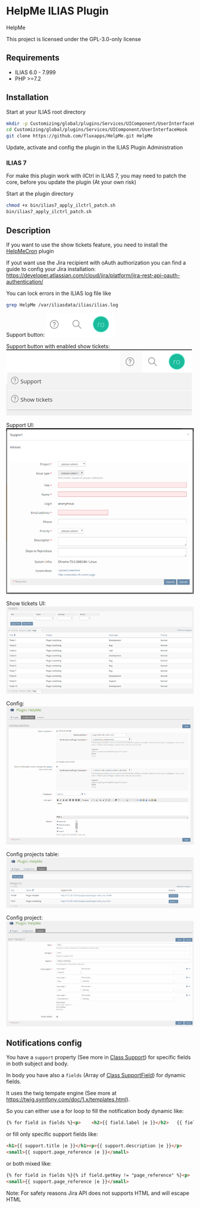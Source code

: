 # HelpMe ILIAS Plugin

HelpMe

This project is licensed under the GPL-3.0-only license

## Requirements

* ILIAS 6.0 - 7.999
* PHP >=7.2

## Installation

Start at your ILIAS root directory

```bash
mkdir -p Customizing/global/plugins/Services/UIComponent/UserInterfaceHook
cd Customizing/global/plugins/Services/UIComponent/UserInterfaceHook
git clone https://github.com/fluxapps/HelpMe.git HelpMe
```

Update, activate and config the plugin in the ILIAS Plugin Administration

### ILIAS 7

For make this plugin work with ilCtrl in ILIAS 7, you may need to patch the core, before you update the plugin (At your own risk)

Start at the plugin directory

```bash
chmod +x bin/ilias7_apply_ilctrl_patch.sh
bin/ilias7_apply_ilctrl_patch.sh
```

## Description

If you want to use the show tickets feature, you need to install the [HelpMeCron](https://github.com/fluxapps/HelpMeCron) plugin

If yout want use the Jira recipient with oAuth authorization you can find a guide to config your Jira installation: https://developer.atlassian.com/cloud/jira/platform/jira-rest-api-oauth-authentication/

You can lock errors in the ILIAS log file like

```bash
grep HelpMe /var/iliasdata/ilias/ilias.log
```

Support button:
![Support button](./doc/images/support_button.png)

Support button with enabled show tickets:
![Support button with enabled show tickets](./doc/images/support_button_dropdown.png)

Support UI:
![Support UI](./doc/images/support_ui.png)

Show tickets UI:
![Show tickets UI](./doc/images/show_tickets_ui.png)

Config:
![Config](./doc/images/config.png)

Config projects table:
![Config projects table](./doc/images/config_projects_table.png)

Config project:
![Config project](./doc/images/config_project.png)

## Notifications config

You have a `support` property (See more in [Class Support](./src/Support/Support.php)) for specific fields in both subject and body.

In body you have also a `fields` (Array of [Class SupportField](src/Support/SupportField.php)) for dynamic fields.

It uses the twig tempate engine (See more at https://twig.symfony.com/doc/1.x/templates.html).

So you can either use a for loop to fill the notification body dynamic like:

```html
{% for field in fields %}<p>	<h2>{{ field.label |e }}</h2>	{{ field.value |e }}</p><br>{% endfor %}
```

or fill only specific support fields like:

```html
<h1>{{ support.title |e }}</h1><p>{{ support.description |e }}</p>
<small>{{ support.page_reference |e }}</small>
```

or both mixed like:

```html
{% for field in fields %}{% if field.getKey != "page_reference" %}<p>	<h2>{{ field.label |e }}</h2>	{{ field.value |e }}</p><br>{% endif %}{% endfor %}
<small>{{ support.page_reference |e }}</small>
```

Note: For safety reasons Jira API does not supports HTML and will escape HTML
